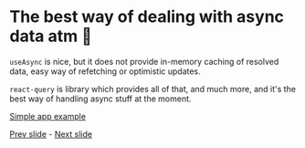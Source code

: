 # The best way of dealing with async data atm 🎉

`useAsync` is nice, but it does not provide in-memory caching of resolved data, easy way of refetching or optimistic updates.

`react-query` is library which provides all of that, and much more, and it's the best way of handling async stuff at the moment.

[Simple app example](src/../../src/App.tsx)

[Prev slide](04.md) - [Next slide](06.md)
